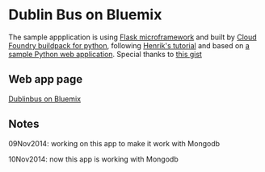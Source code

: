 Dublin Bus on Bluemix
=============================

The sample appplication is using [Flask microframework](http://flask.pocoo.org/) and built by [Cloud Foundry buildpack for python](https://github.com/cf-buildpacks/compile-extensions.git), following [Henrik's tutorial](http://blog.4loeser.net/2014/06/some-fun-with-bluemix-cloud-foundry.html) and based on [a sample Python web application](https://github.com/michaljemala/hello-python). Special thanks to [this gist](https://gist.github.com/lucasmcastro/9654941)

Web app page
-----------------------
[Dublinbus on Bluemix](http://dublinbus2014.mybluemix.net)

Notes
-----
09Nov2014: working on this app to make it work with Mongodb

10Nov2014: now this app is working with Mongodb
